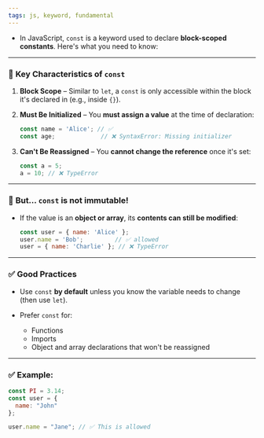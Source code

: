 ```yaml
---
tags: js, keyword, fundamental
---
```

- In JavaScript, `const` is a keyword used to declare **block-scoped constants**. Here's what you need to know:

---

### 🔑 **Key Characteristics of `const`**

1. **Block Scope** – Similar to `let`, a `const` is only accessible within the block it's declared in (e.g., inside `{}`).

2. **Must Be Initialized** – You **must assign a value** at the time of declaration:

   ```js
   const name = 'Alice'; // ✅
   const age;             // ❌ SyntaxError: Missing initializer
   ```

3. **Can't Be Reassigned** – You **cannot change the reference** once it's set:

   ```js
   const a = 5;
   a = 10; // ❌ TypeError
   ```

---

### 🧠 **But… `const` is not immutable!**

* If the value is an **object or array**, its **contents can still be modified**:

  ```js
  const user = { name: 'Alice' };
  user.name = 'Bob';         // ✅ allowed
  user = { name: 'Charlie' }; // ❌ TypeError
  ```

---

### ✅ **Good Practices**

* Use `const` **by default** unless you know the variable needs to change (then use `let`).
* Prefer `const` for:

  * Functions
  * Imports
  * Object and array declarations that won't be reassigned

---

### ✅ Example:

```js
const PI = 3.14;
const user = {
  name: "John"
};

user.name = "Jane"; // ✅ This is allowed
```
